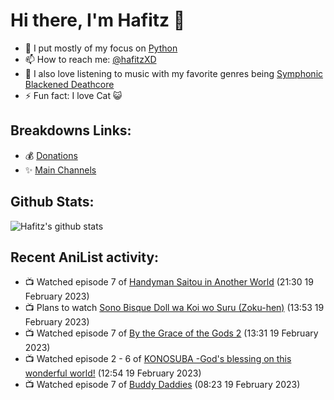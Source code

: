 # Hi there, I'm Hafitz 👋
- 🐍 I put mostly of my focus on [Python](https://python.org)
- 📫 How to reach me: [@hafitzXD](https://t.me/hafitzXD)
- 🎵 I also love listening to music with my favorite genres being [Symphonic Blackened Deathcore](https://youtu.be/qyYmS_iBcy4)
- ⚡ Fun fact: I love Cat 😺

## Breakdowns Links:
- 💰 [Donations](https://t.me/TheBreakdowns/2)
- ✨ [Main Channels](https://t.me/TheBreakdowns)

## Github Stats:
![Hafitz's github stats](https://github-readme-stats.vercel.app/api?username=breakdowns&show_icons=true&count_private=true&bg_color=00000000&text_color=777)

## Recent AniList activity:
<!-- ANILIST_ACTIVITY:start -->

-   📺 Watched episode 7 of [Handyman Saitou in Another World](https://anilist.co/anime/144092) (21:30 19 February 2023)
-   📺 Plans to watch [Sono Bisque Doll wa Koi wo Suru (Zoku-hen)](https://anilist.co/anime/154768) (13:53 19 February 2023)
-   📺 Watched episode 7 of [By the Grace of the Gods 2](https://anilist.co/anime/135102) (13:31 19 February 2023)
-   📺 Watched episode 2 - 6 of [KONOSUBA -God's blessing on this wonderful world!](https://anilist.co/anime/21202) (12:54 19 February 2023)
-   📺 Watched episode 7 of [Buddy Daddies](https://anilist.co/anime/155907) (08:23 19 February 2023)

<!-- ANILIST_ACTIVITY:end -->
